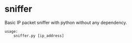 # sniffer
Basic IP packet sniffer with python without any dependency.

	usage:
		sniffer.py [ip_address]

